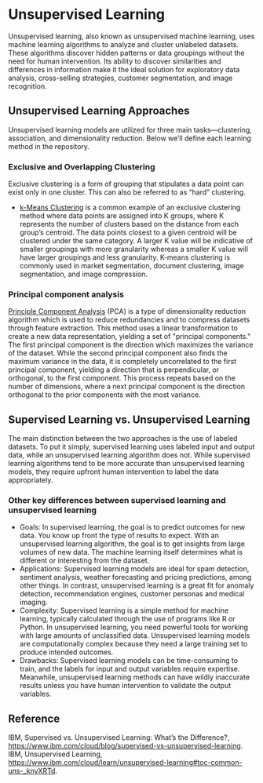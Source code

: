 # Unsupervised Learning
Unsupervised learning, also known as unsupervised machine learning, uses machine learning algorithms to analyze and cluster unlabeled datasets. These algorithms discover hidden patterns or data groupings without the need for human intervention. Its ability to discover similarities and differences in information make it the ideal solution for exploratory data analysis, cross-selling strategies, customer segmentation, and image recognition.

## Unsupervised Learning Approaches
Unsupervised learning models are utilized for three main tasks—clustering, association, and dimensionality reduction. Below we’ll define each learning method in the repository.

### Exclusive and Overlapping Clustering
Exclusive clustering is a form of grouping that stipulates a data point can exist only in one cluster. This can also be referred to as “hard” clustering.

  - [k-Means Clustering](https://github.com/yw110-1/INDE-577/tree/main/Unsupervised%20Learning/k-Means%20Clustering) is a common example of an exclusive clustering method where data points are assigned into K groups, where K represents the number of clusters based on the distance from each group’s centroid. The data points closest to a given centroid will be clustered under the same category. A larger K value will be indicative of smaller groupings with more granularity whereas a smaller K value will have larger groupings and less granularity. K-means clustering is commonly used in market segmentation, document clustering, image segmentation, and image compression.

### Principal component analysis
[Principle Component Analysis](https://github.com/yw110-1/INDE-577/tree/main/Unsupervised%20Learning/Principle%20Component%20Analysis) (PCA) is a type of dimensionality reduction algorithm which is used to reduce redundancies and to compress datasets through feature extraction. This method uses a linear transformation to create a new data representation, yielding a set of "principal components." The first principal component is the direction which maximizes the variance of the dataset. While the second principal component also finds the maximum variance in the data, it is completely uncorrelated to the first principal component, yielding a direction that is perpendicular, or orthogonal, to the first component. This process repeats based on the number of dimensions, where a next principal component is the direction orthogonal to the prior components with the most variance.

## Supervised Learning vs. Unsupervised Learning
The main distinction between the two approaches is the use of labeled datasets. To put it simply, supervised learning uses labeled input and output data, while an unsupervised learning algorithm does not. While supervised learning algorithms tend to be more accurate than unsupervised learning models, they require upfront human intervention to label the data appropriately.

### Other key differences between supervised learning and unsupervised learning
  - Goals: In supervised learning, the goal is to predict outcomes for new data. You know up front the type of results to expect. With an unsupervised learning algorithm, the goal is to get insights from large volumes of new data. The machine learning itself determines what is different or interesting from the dataset.
  - Applications: Supervised learning models are ideal for spam detection, sentiment analysis, weather forecasting and pricing predictions, among other things. In contrast, unsupervised learning is a great fit for anomaly detection, recommendation engines, customer personas and medical imaging.
  - Complexity: Supervised learning is a simple method for machine learning, typically calculated through the use of programs like R or Python. In unsupervised learning, you need powerful tools for working with large amounts of unclassified data. Unsupervised learning models are computationally complex because they need a large training set to produce intended outcomes.
  - Drawbacks: Supervised learning models can be time-consuming to train, and the labels for input and output variables require expertise. Meanwhile, unsupervised learning methods can have wildly inaccurate results unless you have human intervention to validate the output variables.


## Reference
IBM, Supervised vs. Unsupervised Learning: What’s the Difference?, https://www.ibm.com/cloud/blog/supervised-vs-unsupervised-learning.
IBM, Unsupervised Learning, https://www.ibm.com/cloud/learn/unsupervised-learning#toc-common-uns-_knyXRTd.

